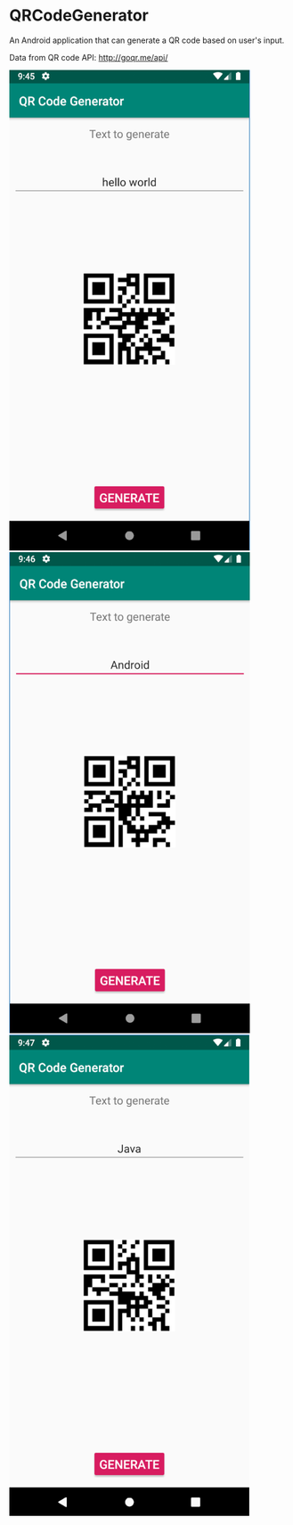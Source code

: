 # QRCodeGenerator
 An Android application that can generate a QR code based on user's input.
 
 Data from QR code API: http://goqr.me/api/
 
![screeenshot1](app/src/main/res/screenshots/1.png)
![screeenshot2](app/src/main/res/screenshots/2.png)
![screeenshot3](app/src/main/res/screenshots/3.png)
